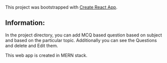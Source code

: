 This project was bootstrapped with [Create React App](https://github.com/facebook/create-react-app).

## Information:

In the project directory, you can add MCQ based question based on subject and based on the particular topic.
Additionally you can see the Questions and delete and Edit them.

This web app is created in MERN stack.

